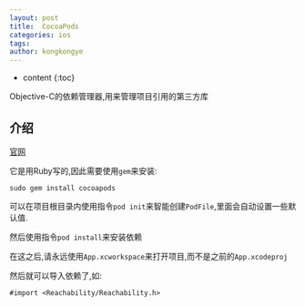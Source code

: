 ```yaml
---
layout: post
title:  CocoaPods
categories: ios
tags:
author: kongkongye
---
```


* content
{:toc}

Objective-C的依赖管理器,用来管理项目引用的第三方库




## 介绍
[官网](https://cocoapods.org/)

它是用Ruby写的,因此需要使用`gem`来安装:
```
sudo gem install cocoapods
```

可以在项目根目录内使用指令`pod init`来智能创建`PodFile`,里面会自动设置一些默认值.

然后使用指令`pod install`来安装依赖

在这之后,请永远使用`App.xcworkspace`来打开项目,而不是之前的`App.xcodeproj`

然后就可以导入依赖了,如:
```
#import <Reachability/Reachability.h>
```
